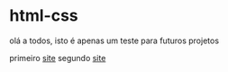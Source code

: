 # html-css
 
olá a todos, isto é apenas um teste para futuros projetos

primeiro <a href="https://champdude.github.io/html-css/desafios/modulo02/de010/" target="_blank">site</a>
segundo <a href="https://champdude.github.io/html-css/desafios/modulo02/de012/" target="_blank">site</a>
